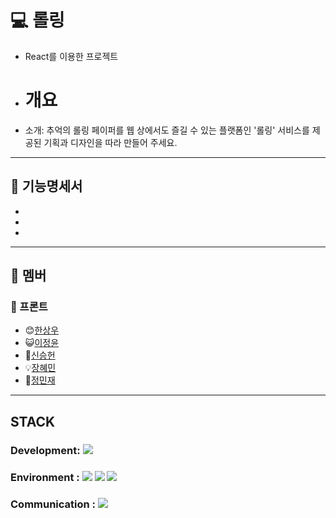 # 💻 롤링

- React를 이용한 프로젝트
- # 개요
- 소개:  추억의 롤링 페이퍼를 웹 상에서도 즐길 수 있는 플랫폼인 '롤링' 서비스를 제공된 기획과 디자인을 따라 만들어 주세요.

---

## :page_with_curl: 기능명세서

-
-
-

***

## 💙 멤버


### :cherries: 프론트

- 😊[한상우](https://github.com/Han-wo)
- :smiley_cat:[이정윤](https://github.com/gramy159)
- :punch:[신승헌](https://github.com/AdamSeungheonShin)
- :bulb:[장혜민](https://github.com/hnitam)
- :facepunch:[정민재](https://github.com/wjsdncl)
***

## STACK

### Development: <img src="https://img.shields.io/badge/React-61DAFB?style=for-the-badge&logo=React&logoColor=white"> 

### Environment : <img src="https://img.shields.io/badge/visualstudiocode-007ACC?style=for-the-badge&logo=visualstudiocode&logoColor=white"> <img src="https://img.shields.io/badge/git-F05032?style=for-the-badge&logo=git&logoColor=white"> <img src="https://img.shields.io/badge/github-181717?style=for-the-badge&logo=github&logoColor=white">

### Communication : <img src="https://img.shields.io/badge/notion-000000?style=for-the-badge&logo=notion&logoColor=white"> 
